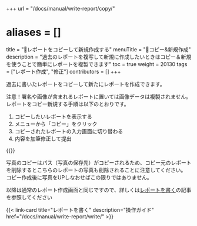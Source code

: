 +++
url = "/docs/manual/write-report/copy/"
# aliases = []
title = "📄レポートをコピーして新規作成する"
menuTitle = "📄コピー&新規作成"
description = "過去のレポートを複写して新規に作成したいときはコピー＆新規を使うことで簡単にレポートを複製できます"
toc = true
weight = 20130
tags = ["レポート作成", "修正"]
contributors = []
+++

過去に書いたレポートをコピーして新たにレポートを作成できます。

注意！署名や画像が含まれるレポートに置いては画像データは複製されません。
レポートをコピー新規する手順は以下のとおりです。

1. コピーしたいレポートを表示する
2. メニューから「コピー」をクリック
3. コピーされたレポートの入力画面に切り替わる
4. 内容を加筆修正して提出

{{<icatch filename="img/copy" msg="一から入力するのが大変な場合はコピー作成も便利です">}}

写真のコピーはパス（写真の保存先）がコピーされるため、コピー元のレポートを削除するとこちらのレポートの写真も削除されることに注意してください。
コピー作成後に写真をUPしなおせばこの限りではありません。

以降は通常のレポート作成画面と同じですので、詳しくは[レポートを書く](/docs/manual/write-report/write/)の記事を参照してください

{{< link-card title="レポートを書く" description="操作ガイド" href="/docs/manual/write-report/write/" >}}
